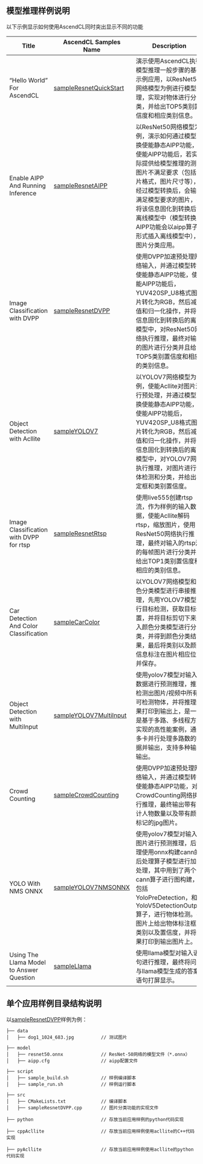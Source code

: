 ## 模型推理样例说明

以下示例显示如何使用AscendCL同时突出显示不同的功能

<!--注：AscendCL样例仅用于说明目的，不用作生产质量代码的示例-->

| Title  | AscendCL Samples Name  | Description  |
|---|---|---|
| “Hello World” For AscendCL | [sampleResnetQuickStart](./sampleResnetQuickStart)  | 演示使用AscendCL执行模型推理一般步骤的基础示例应用，以ResNet50网络模型为例进行模型推理，实现对物体进行分类，并给出TOP5类别置信度和相应类别信息。  |
| Enable AIPP And Running Inference | [sampleResnetAIPP](./sampleResnetAIPP)  | 以ResNet50网络模型为例，演示如何通过模型转换使能静态AIPP功能，使能AIPP功能后，若实际提供给模型推理的测试图片不满足要求（包括图片格式，图片尺寸等），经过模型转换后，会输出满足模型要求的图片，并将该信息固化到转换后的离线模型中（模型转换后AIPP功能会以aipp算子形式插入离线模型中），图片分类应用。 |
| Image Classification with DVPP | [sampleResnetDVPP](./sampleResnetDVPP)  | 使用DVPP加速预处理网络输入，并通过模型转换使能静态AIPP功能，使能AIPP功能后，YUV420SP_U8格式图片转化为RGB，然后减均值和归一化操作，并将该信息固化到转换后的离线模型中，对ResNet50网络执行推理，最终对输入的图片进行分类并且给出TOP5类别置信度和相应的类别信息。 |
| Object Detection with Acllite| [sampleYOLOV7](./sampleYOLOV7)  | 以YOLOV7网络模型为例，使能Acllite对图片进行预处理，并通过模型转换使能静态AIPP功能，使能AIPP功能后，YUV420SP_U8格式图片转化为RGB，然后减均值和归一化操作，并将该信息固化到转换后的离线模型中，对YOLOV7网络执行推理，对图片进行物体检测和分类，并给出标定框和类别置信度。 |
| Image Classification with DVPP for rtsp| [sampleResnetRtsp](./sampleResnetRtsp)  | 使用live555创建rtsp流，作为样例的输入数据，使能Acllite解码rtsp，缩放图片，使用ResNet50网络执行推理，最终对输入的rtsp流的每帧图片进行分类并且给出TOP1类别置信度和相应的类别信息。 |
| Car Detection And Color Classification | [sampleCarColor](./sampleCarColor)  | 以YOLOV7网络模型和颜色分类模型进行串接推理，先用YOLOV7模型进行目标检测，获取目标位置，并将目标剪切下来送入颜色分类模型进行分类，并得到颜色分类结果，最后将类别以及颜色信息标注在图片相应位置并保存。 |
| Object Detection with MultiInput | [sampleYOLOV7MultiInput](./sampleYOLOV7MultiInput)  | 使用yolov7模型对输入数据进行预测推理，推理检测出图片/视频中所有可检测物体，并将推理结果打印到输出上，是一个是基于多路、多线程方案实现的高性能案例，通过多卡并行处理多路数的数据并输出，支持多种输入输出。 |
| Crowd Counting | [sampleCrowdCounting](./sampleCrowdCounting)  | 使用DVPP加速预处理网络输入，并通过模型转换使能静态AIPP功能，对CrowdCounting网络执行推理，最终输出带有统计人物数量以及带有颜色标记的jpg图片。 |
| YOLO With NMS ONNX | [sampleYOLOV7NMSONNX](./sampleYOLOV7NMSONNX)  | 使用yolov7模型对输入图片进行预测推理，后处理使用onnx构建cann的后处理算子模型进行加速处理，其中用到了两个cann算子进行图构建，包括YoloPreDetection，和YoloV5DetectionOutput算子，进行物体检测。在图片上给出物体标注框，类别以及置信度，并将结果打印到输出图片上。 |
| Using The Llama Model to Answer Question | [sampleLlama](./sampleLlama)  | 使用llama模型对输入语句进行推理，最终将问题与llama模型生成的答案语句打屏显示。 |

## 单个应用样例目录结构说明
以[sampleResnetDVPP](./sampleResnetDVPP)样例为例：

```
├── data
│   ├── dog1_1024_683.jpg          // 测试图片

├── model           
│   ├── resnet50.onnx              // ResNet-50网络的模型文件（*.onnx） 
│   ├── aipp.cfg                   // aipp配置文件

├── script                         
│   ├── sample_build.sh            // 样例编译脚本       
│   ├── sample_run.sh              // 样例运行脚本    
                          
├── src                            
│   ├── CMakeLists.txt             // 编译脚本
│   ├── sampleResnetDVPP.cpp       // 图片分类功能的实现文件        

├── python                         // 存放当前应用样例的python代码实现

├── cppAcllite                     // 存放当前应用样例使用acllite的C++代码实现

├── pyAcllite                      // 存放当前应用样例使用acllite的python代码实现
       
```
